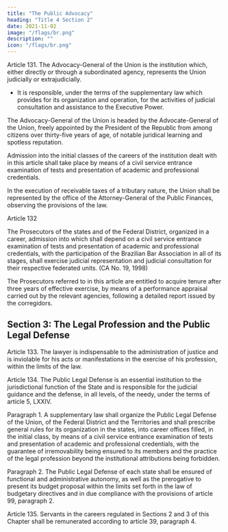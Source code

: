 ```yaml
---
title: "The Public Advocacy"
heading: "Title 4 Section 2"
date: 2021-11-02
image: "/flags/br.png"
description: ""
icon: "/flags/br.png"
---
```



Article 131.  The Advocacy-General of the Union is the institution which, either directly or through a subordinated agency, represents the Union judicially or extrajudicially.
- It is responsible, under the terms of the supplementary law which provides for its organization and operation, for the activities of judicial consultation and assistance to the Executive Power.

The Advocacy-General of the Union is headed by the Advocate-General of the Union, freely appointed by the President of the Republic from among citizens over thirty-five years of age, of notable juridical learning and spotless reputation.

Admission into the initial classes of the careers of the institution dealt with in this article shall take place by means of a civil service entrance examination of tests and presentation of academic and professional credentials.

In the execution of receivable taxes of a tributary nature, the Union shall be represented by the office of the Attorney-General of the Public Finances, observing the provisions of the law.

Article 132

The Prosecutors of the states and of the Federal District, organized in a career, admission into which shall depend on a civil service entrance examination of tests and presentation of academic and professional credentials, with the participation
of the Brazilian Bar Association in all of its stages, shall exercise judicial representation
and judicial consultation for their respective federated units. (CA No. 19, 1998)

The Prosecutors referred to in this article are entitled to acquire tenure after three years of effective exercise, by means of a performance appraisal carried out by the relevant agencies, following a detailed report issued by the corregidors.


## Section 3: The Legal Profession and the Public Legal Defense

Article 133. The lawyer is indispensable to the administration of justice and is inviolable for his acts or manifestations in the exercise of his profession, within the limits of the law.

Article 134. The Public Legal Defense is an essential institution to the jurisdictional function of the State and is responsible for the judicial guidance and the defense, in all levels, of the needy, under the terms of article 5, LXXIV.

Paragraph 1. A supplementary law shall organize the Public Legal Defense of the Union, of the Federal District and the Territories and shall prescribe general rules for its organization in the states, into career offices filled, in the initial class, by means of a civil service entrance examination of tests and presentation of academic and professional credentials, with the guarantee of irremovability being ensured to its members and the practice of the legal profession beyond the institutional attributions being forbidden.

Paragraph 2. The Public Legal Defense of each state shall be ensured of functional and administrative autonomy, as well as the prerogative to present its budget proposal within the limits set forth in the law of budgetary directives and in due compliance with the provisions of article 99, paragraph 2.

Article 135.  Servants in the careers regulated in Sections 2 and 3 of this Chapter shall be remunerated according to article 39, paragraph 4. 

